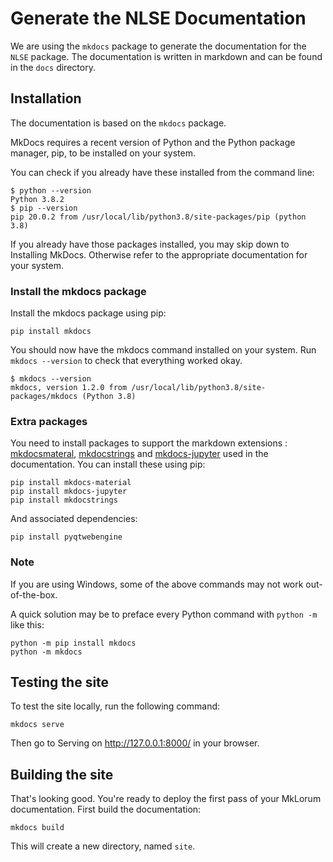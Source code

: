 # Generate the NLSE Documentation

We are using the `mkdocs` package to generate the documentation for the `NLSE` package. The documentation is written in markdown and can be found in the `docs` directory.

## Installation

The documentation is based on the `mkdocs` package.

MkDocs requires a recent version of Python and the Python package manager, pip, to be installed on your system.

You can check if you already have these installed from the command line:

```
$ python --version
Python 3.8.2
$ pip --version
pip 20.0.2 from /usr/local/lib/python3.8/site-packages/pip (python 3.8)
```

If you already have those packages installed, you may skip down to Installing MkDocs. Otherwise refer to the appropriate documentation for your system.

### Install the mkdocs package

Install the mkdocs package using pip:

```
pip install mkdocs
```

You should now have the mkdocs command installed on your system. Run `mkdocs
--version` to check that everything worked okay.

```
$ mkdocs --version
mkdocs, version 1.2.0 from /usr/local/lib/python3.8/site-packages/mkdocs (Python 3.8)
```

### Extra packages

You need to install packages to support the markdown extensions : [mkdocsmateral](https://github.com/squidfunk/mkdocs-material), [mkdocstrings](https://pypi.org/project/mkdocstrings/) and [mkdocs-jupyter](https://github.com/danielfrg/mkdocs-jupyter) used in the documentation. You can install these using pip:

```
pip install mkdocs-material
pip install mkdocs-jupyter
pip install mkdocstrings
```

And associated dependencies:

```
pip install pyqtwebengine
```

### Note

If you are using Windows, some of the above commands may not work out-of-the-box.

A quick solution may be to preface every Python command with `python -m` like this:

```
python -m pip install mkdocs
python -m mkdocs
```

## Testing the site

To test the site locally, run the following command:

```
mkdocs serve
```

Then go to Serving on http://127.0.0.1:8000/ in your browser.

## Building the site

That's looking good. You're ready to deploy the first pass of your MkLorum documentation. First build the documentation:

```
mkdocs build
```

This will create a new directory, named `site`.
